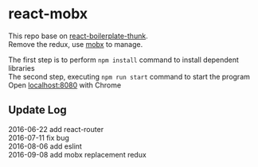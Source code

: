 # react-mobx
This repo base on [react-boilerplate-thunk](https://github.com/NoahZhang/react-boilerplate-thunk "NoahZhang").  
Remove the redux, use [mobx](https://mobxjs.github.io/mobx/) to manage.  
   
The first step is to perform `npm install` command to install dependent libraries  
The second step, executing `npm run start` command to start the program  
Open [localhost:8080](http://localhost:8080) with Chrome   

## Update Log
2016-06-22 add react-router  
2016-07-11 fix bug    
2016-08-06 add eslint  
2016-09-08 add mobx replacement redux
